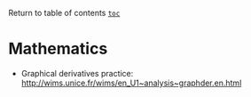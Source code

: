 Return to table of contents [`toc`](https://jcmariscal.github.io/misc-notes/)

# Mathematics

- Graphical derivatives practice: http://wims.unice.fr/wims/en_U1~analysis~graphder.en.html
